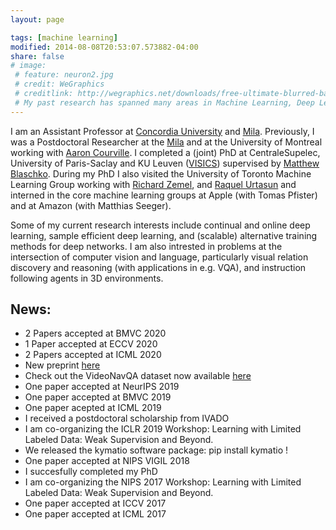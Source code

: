 ```yaml
---
layout: page

tags: [machine learning]
modified: 2014-08-08T20:53:07.573882-04:00
share: false
# image:
 # feature: neuron2.jpg
 # credit: WeGraphics
 # creditlink: http://wegraphics.net/downloads/free-ultimate-blurred-background-pack/
 # My past research has spanned many areas in Machine Learning, Deep Learning, Computer Vision, and Graphical Models. My PhD thesis developed several machine learning methods that exploit sparse underlying graph structure in applications with limited sample setting such as those found in the analysis of neuro-imaging. During my PhD I have also worked on a broad scope of problems from deep generative modeling, multi-modal learning, bayesian optimization, and large scale image recognition and detection. 
---
```


I am an Assistant Professor at [Concordia University](https://www.concordia.ca/ginacody/computer-science-software-eng.html) and [Mila](https://mila.quebec/). Previously, I was a Postdoctoral Researcher at the [Mila](https://mila.quebec/) and  at the University of Montreal working with [Aaron Courville](https://mila.quebec/en/person/aaron-courville/). I completed a (joint) PhD at CentraleSupelec, University of Paris-Saclay  and KU Leuven ([VISICS](https://www.esat.kuleuven.be/psi/visics)) supervised by [Matthew Blaschko](http://homes.esat.kuleuven.be/~mblaschk/). During my PhD I also visited the University of Toronto Machine Learning Group working with [Richard Zemel](http://www.cs.toronto.edu/~zemel), and [Raquel Urtasun](http://www.cs.toronto.edu/~urtasun/) and interned in the core machine learning groups at Apple (with Tomas Pfister) and at Amazon (with Matthias Seeger). 

Some of my current research interests include continual and online deep learning, sample efficient deep learning, and (scalable) alternative training methods for deep networks. I am also intrested in problems at the intersection of computer vision and language, particularly visual relation discovery and reasoning (with applications in e.g. VQA), and instruction following agents in 3D environments.


## News:
* 2 Papers accepted at BMVC 2020
* 1 Paper accepted at ECCV 2020
* 2 Papers accepted at ICML 2020
* New preprint [here](https://arxiv.org/abs/2004.06302)
* Check out the VideoNavQA dataset now available [here](https://github.com/catalina17/VideoNavQA)
* One paper accepted at NeurIPS 2019
* One paper accepted at BMVC 2019
* One paper acepted at ICML 2019
* I received a postdoctoral scholarship from IVADO 
* I am co-organizing the ICLR 2019 Workshop: Learning with Limited Labeled Data: Weak Supervision and Beyond.
* We released the kymatio software package: pip install kymatio !
* One paper accepted at NIPS VIGIL 2018 
* I succesfully completed my PhD
* I am co-organizing the NIPS 2017 Workshop: Learning with Limited Labeled Data: Weak Supervision and Beyond.
* One paper accepted at ICCV 2017 
* One paper accepted at ICML 2017

